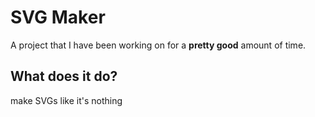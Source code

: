 # SVG Maker
A project that I have been working on for a **pretty good** amount of time.
## What does it do?
make SVGs like it's nothing